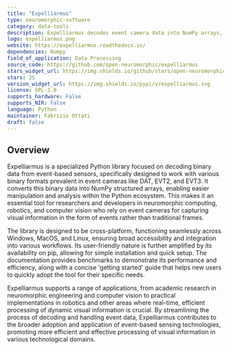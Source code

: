 ```yaml
---
title: "Expelliarmus"
type: neuromorphic-software
category: data-tools
description: Expelliarmus decodes event camera data into NumPy arrays, supporting various formats and offering ease of use for researchers and developers.​
logo: expelliarmus.png
website: https://expelliarmus.readthedocs.io/
dependencies: Numpy
field_of_application: Data Processing
source_code: https://github.com/open-neuromorphic/expelliarmus
stars_widget_url: https://img.shields.io/github/stars/open-neuromorphic/expelliarmus.svg?style=social
stars: 25
version_widget_url: https://img.shields.io/pypi/v/expelliarmus.svg
license: GPL-2.0
supports_hardware: False
supports_NIR: False
language: Python
maintainer: Fabrizio Ottati
draft: false
---
```


## Overview
Expelliarmus is a specialized Python library focused on decoding binary data from event-based sensors, specifically designed to work with various binary formats prevalent in event cameras like DAT, EVT2, and EVT3. It converts this binary data into NumPy structured arrays, enabling easier manipulation and analysis within the Python ecosystem. This makes it an essential tool for researchers and developers in neuromorphic computing, robotics, and computer vision who rely on event cameras for capturing visual information in the form of events rather than traditional frames.

The library is designed to be cross-platform, functioning seamlessly across Windows, MacOS, and Linux, ensuring broad accessibility and integration into various workflows. Its user-friendly nature is further amplified by its availability on pip, allowing for simple installation and quick setup. The documentation provides benchmarks to demonstrate its performance and efficiency, along with a concise 'getting started' guide that helps new users to quickly adopt the tool for their specific needs.

Expelliarmus supports a range of applications, from academic research in neuromorphic engineering and computer vision to practical implementations in robotics and other areas where real-time, efficient processing of dynamic visual information is crucial. By streamlining the process of decoding and handling event data, Expelliarmus contributes to the broader adoption and application of event-based sensing technologies, promoting more efficient and effective processing of visual information in various technological domains.